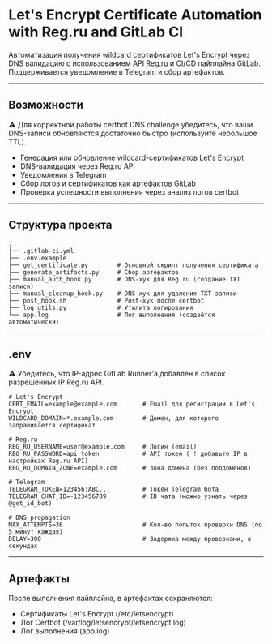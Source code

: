 # Let's Encrypt Certificate Automation with Reg.ru and GitLab CI

Автоматизация получения wildcard сертификатов Let's Encrypt через DNS валидацию с использованием API [Reg.ru](https://www.reg.ru/) и CI/CD пайплайна GitLab. Поддерживается уведомление в Telegram и сбор артефактов.

---

## Возможности
⚠️ Для корректной работы certbot DNS challenge убедитесь, что ваши DNS-записи обновляются достаточно быстро (используйте небольшое TTL).

- Генерация или обновление wildcard-сертификатов Let's Encrypt
- DNS-валидация через Reg.ru API
- Уведомления в Telegram
- Сбор логов и сертификатов как артефактов GitLab
- Проверка успешности выполнения через анализ логов certbot

---

## Структура проекта
```
.
├── .gitlab-ci.yml
├── .env.example
├── get_certificate.py        # Основной скрипт получения сертификата
├── generate_artifacts.py     # Сбор артефактов
├── manual_auth_hook.py       # DNS-хук для Reg.ru (создание TXT записи)
├── manual_cleanup_hook.py    # DNS-хук для удаления TXT записи
├── post_hook.sh              # Post-хук после certbot
├── log_utils.py              # Утилита логирования
└── app.log                   # Лог выполнения (создаётся автоматически)
```

---

## .env

⚠️ Убедитесь, что IP-адрес GitLab Runner'а добавлен в список разрешённых IP Reg.ru API.
```dotenv
# Let's Encrypt
CERT_EMAIL=example@example.com       # Email для регистрации в Let's Encrypt
WILDCARD_DOMAIN=*.example.com        # Домен, для которого запрашивается сертификат

# Reg.ru
REG_RU_USERNAME=user@example.com     # Логин (email)
REG_RU_PASSWORD=api_token            # API токен ( ! добавьте IP в настройках Reg.ru API)
REG_RU_DOMAIN_ZONE=example.com       # Зона домена (без поддоменов)

# Telegram
TELEGRAM_TOKEN=123456:ABC...         # Токен Telegram бота
TELEGRAM_CHAT_ID=-123456789          # ID чата (можно узнать через @get_id_bot)

# DNS propagation
MAX_ATTEMPTS=36                      # Кол-во попыток проверки DNS (по 5 минут каждая)
DELAY=300                            # Задержка между проверками, в секундах
```

---

## Артефакты

После выполнения пайплайна, в артефактах сохраняются:
 - Сертификаты Let's Encrypt (/etc/letsencrypt)
 - Лог Certbot (/var/log/letsencrypt/letsencrypt.log)
 - Лог выполнения (app.log)